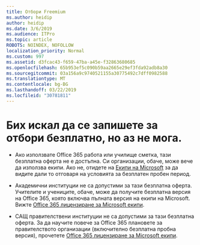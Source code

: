 ```yaml
---
title: Отбори Freemium
ms.author: heidip
author: heidip
ms.date: 3/6/2019
ms.audience: ITPro
ms.topic: article
ROBOTS: NOINDEX, NOFOLLOW
localization_priority: Normal
ms.custom: 997
ms.assetid: d3fcac43-f659-47ba-a45e-f32863680685
ms.openlocfilehash: 65b953ef5c090b59aa2665e29ef3fda92adb8a30
ms.sourcegitcommit: 03a156a9c9740521155a30775492c7dff0982588
ms.translationtype: MT
ms.contentlocale: bg-BG
ms.lasthandoff: 03/22/2019
ms.locfileid: "30781811"
---
```

# <a name="id-like-to-sign-up-for-teams-free-but-i-cant"></a>Бих искал да се запишете за отбори безплатно, но аз не мога.

- Ако използвате Office 365 работа или училище сметка, тази безплатна оферта не е достъпна. Си организации, обаче, може вече да използва екипи. Ако не, отидете на [Екипи на Microsoft](https://products.office.com/en-us/microsoft-teams/group-chat-software) за да видите дали то отговаря на условията за безплатен пробен период.

- Академични институции не са допустими за тази безплатна оферта. Учителите и учениците, обаче, може да получите безплатна версия на Office 365, която включва пълната версия на екипи на Microsoft. Вижте [Office 365 лицензиране за Microsoft екипи](https://docs.microsoft.com/microsoftteams/office-365-licensing).

- САЩ правителствени институции не са допустими за тази безплатна оферта. За да научите повече за Office 365 плановете за правителството организации (включително безплатна пробна версия), прочетете [Office 365 лицензиране за Microsoft екипи](https://docs.microsoft.com/microsoftteams/office-365-licensing).


